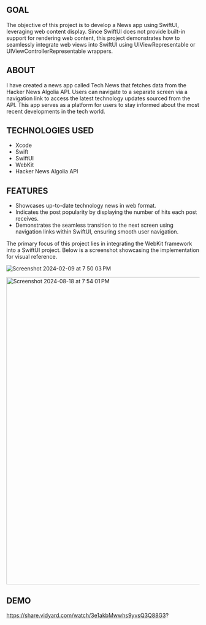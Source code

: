 ## GOAL

The objective of this project is to develop a News app using SwiftUI, leveraging web content display. Since SwiftUI does not provide built-in support for rendering web content, this project demonstrates how to seamlessly integrate web views into SwiftUI using UIViewRepresentable or UIViewControllerRepresentable wrappers.

## ABOUT

I have created a news app called Tech News that fetches data from the Hacker News Algolia API. Users can navigate to a separate screen via a navigation link to access the latest technology updates sourced from the API. This app serves as a platform for users to stay informed about the most recent developments in the tech world.

## TECHNOLOGIES USED

- Xcode
- Swift
- SwiftUI
- WebKit
- Hacker News Algolia API

## FEATURES

- Showcases up-to-date technology news in web format.
- Indicates the post popularity by displaying the number of hits each post receives.
- Demonstrates the seamless transition to the next screen using navigation links within SwiftUI, ensuring smooth user navigation.

The primary focus of this project lies in integrating the WebKit framework into a SwiftUI project. Below is a screenshot showcasing the implementation for visual reference.

![Screenshot 2024-02-09 at 7 50 03 PM](https://github.com/DivyaniThota/Tech-News/assets/70434446/8cede762-53bd-4c92-8cb6-d5123209c924)

<img width="800" alt="Screenshot 2024-08-18 at 7 54 01 PM" src="https://github.com/user-attachments/assets/91b6ffb3-af72-47e6-93d7-42e778111748">


## DEMO

https://share.vidyard.com/watch/3e1akbMwwhs9yvsQ3Q88G3?







